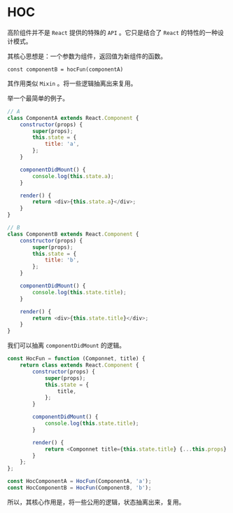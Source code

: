 # HOC

高阶组件并不是 `React` 提供的特殊的 `API` 。它只是结合了 `React` 的特性的一种设计模式。

其核心思想是：一个参数为组件，返回值为新组件的函数。

`const componentB = hocFun(componentA)`

其作用类似 `Mixin` 。将一些逻辑抽离出来复用。

举一个最简单的例子。

```js
// A
class ComponentA extends React.Component {
    constructor(props) {
        super(props);
        this.state = {
            title: 'a',
        };
    }

    componentDidMount() {
        console.log(this.state.a);
    }

    render() {
        return <div>{this.state.a}</div>;
    }
}

// B
class ComponentB extends React.Component {
    constructor(props) {
        super(props);
        this.state = {
            title: 'b',
        };
    }

    componentDidMount() {
        console.log(this.state.title);
    }

    render() {
        return <div>{this.state.title}</div>;
    }
}
```

我们可以抽离 `componentDidMount` 的逻辑。

```js
const HocFun = function (Componnet, title) {
    return class extends React.Component {
        constructor(props) {
            super(props);
            this.state = {
                title,
            };
        }

        componentDidMount() {
            console.log(this.state.title);
        }

        render() {
            return <Componnet title={this.state.title} {...this.props} />;
        }
    };
};

const HocComponentA = HocFun(ComponentA, 'a');
const HocComponentB = HocFun(ComponentB, 'b');
```

所以，其核心作用是，将一些公用的逻辑，状态抽离出来，复用。

